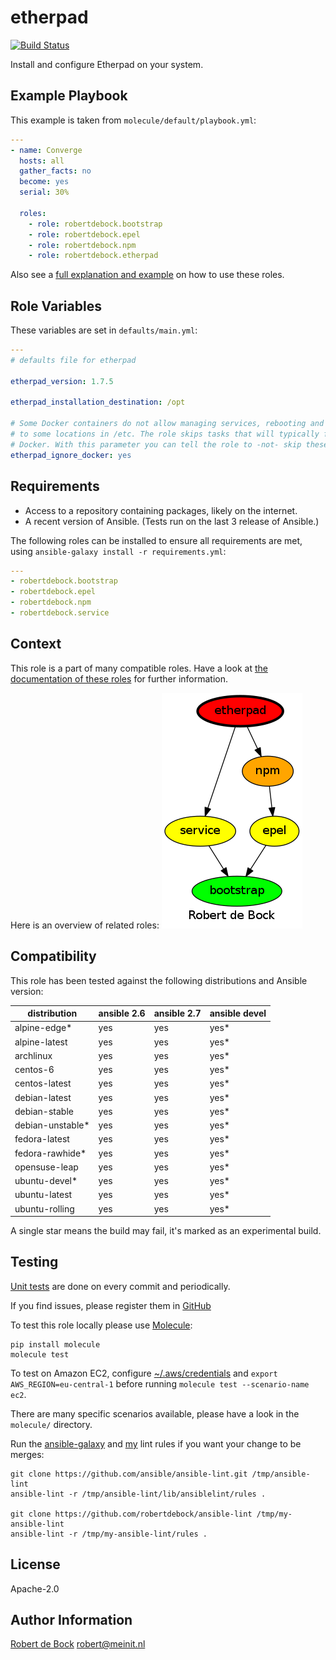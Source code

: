etherpad
=========

[![Build Status](https://travis-ci.org/robertdebock/ansible-role-etherpad.svg?branch=master)](https://travis-ci.org/robertdebock/ansible-role-etherpad)

Install and configure Etherpad on your system.

Example Playbook
----------------

This example is taken from `molecule/default/playbook.yml`:
```yaml
---
- name: Converge
  hosts: all
  gather_facts: no
  become: yes
  serial: 30%

  roles:
    - role: robertdebock.bootstrap
    - role: robertdebock.epel
    - role: robertdebock.npm
    - role: robertdebock.etherpad

```

Also see a [full explanation and example](https://robertdebock.nl/how-to-use-these-roles.html) on how to use these roles.

Role Variables
--------------

These variables are set in `defaults/main.yml`:
```yaml
---
# defaults file for etherpad

etherpad_version: 1.7.5

etherpad_installation_destination: /opt

# Some Docker containers do not allow managing services, rebooting and writing
# to some locations in /etc. The role skips tasks that will typically fail in
# Docker. With this parameter you can tell the role to -not- skip these tasks.
etherpad_ignore_docker: yes

```

Requirements
------------

- Access to a repository containing packages, likely on the internet.
- A recent version of Ansible. (Tests run on the last 3 release of Ansible.)

The following roles can be installed to ensure all requirements are met, using `ansible-galaxy install -r requirements.yml`:

```yaml
---
- robertdebock.bootstrap
- robertdebock.epel
- robertdebock.npm
- robertdebock.service

```

Context
-------

This role is a part of many compatible roles. Have a look at [the documentation of these roles](https://robertdebock.nl/) for further information.

Here is an overview of related roles:
![dependencies](https://raw.githubusercontent.com/robertdebock/drawings/artifacts/etherpad.png "Dependency")


Compatibility
-------------

This role has been tested against the following distributions and Ansible version:

|distribution|ansible 2.6|ansible 2.7|ansible devel|
|------------|-----------|-----------|-------------|
|alpine-edge*|yes|yes|yes*|
|alpine-latest|yes|yes|yes*|
|archlinux|yes|yes|yes*|
|centos-6|yes|yes|yes*|
|centos-latest|yes|yes|yes*|
|debian-latest|yes|yes|yes*|
|debian-stable|yes|yes|yes*|
|debian-unstable*|yes|yes|yes*|
|fedora-latest|yes|yes|yes*|
|fedora-rawhide*|yes|yes|yes*|
|opensuse-leap|yes|yes|yes*|
|ubuntu-devel*|yes|yes|yes*|
|ubuntu-latest|yes|yes|yes*|
|ubuntu-rolling|yes|yes|yes*|

A single star means the build may fail, it's marked as an experimental build.

Testing
-------

[Unit tests](https://travis-ci.org/robertdebock/ansible-role-etherpad) are done on every commit and periodically.

If you find issues, please register them in [GitHub](https://github.com/robertdebock/ansible-role-etherpad/issues)

To test this role locally please use [Molecule](https://github.com/metacloud/molecule):
```
pip install molecule
molecule test
```

To test on Amazon EC2, configure [~/.aws/credentials](https://docs.aws.amazon.com/sdk-for-java/v1/developer-guide/credentials.html) and `export AWS_REGION=eu-central-1` before running `molecule test --scenario-name ec2`.

There are many specific scenarios available, please have a look in the `molecule/` directory.

Run the [ansible-galaxy](https://github.com/ansible/galaxy-lint-rules) and [my](https://github.com/robertdebock/ansible-lint-rules) lint rules if you want your change to be merges:

```shell
git clone https://github.com/ansible/ansible-lint.git /tmp/ansible-lint
ansible-lint -r /tmp/ansible-lint/lib/ansiblelint/rules .

git clone https://github.com/robertdebock/ansible-lint /tmp/my-ansible-lint
ansible-lint -r /tmp/my-ansible-lint/rules .
```

License
-------

Apache-2.0


Author Information
------------------

[Robert de Bock](https://robertdebock.nl/) <robert@meinit.nl>
